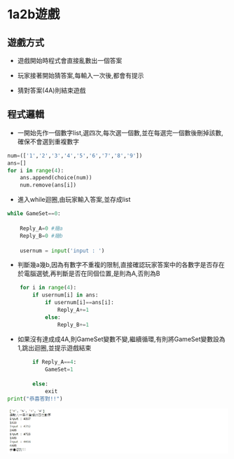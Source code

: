1a2b遊戲
===
遊戲方式
---
- 遊戲開始時程式會直接亂數出一個答案

- 玩家接著開始猜答案,每輸入一次後,都會有提示

- 猜對答案(4A)則結束遊戲

程式邏輯
---

- 一開始先作一個數字list,選四次,每次選一個數,並在每選完一個數後刪掉該數,確保不會選到重複數字

```python
num=(['1','2','3','4','5','6','7','8','9'])
ans=[]
for i in range(4):
    ans.append(choice(num))
    num.remove(ans[i])

```

- 進入while迴圈,由玩家輸入答案,並存成list
```python
while GameSet==0:
    
    Reply_A=0 #幾a
    Reply_B=0 #幾b
    
    usernum = input('input : ')
```

- 判斷幾a幾b,因為有數字不重複的限制,直接確認玩家答案中的各數字是否存在於電腦選號,再判斷是否在同個位置,是則為A,否則為B

```python
    for i in range(4):
        if usernum[i] in ans:
            if usernum[i]==ans[i]:
                Reply_A+=1
            else:
                Reply_B+=1
```

- 如果沒有達成成4A,則GameSet變數不變,繼續循環,有則將GameSet變數設為1,跳出迴圈,並提示遊戲結束

```python
        if Reply_A==4:
            GameSet=1
            
        else:
            exit
print("恭喜答對!!")
```


![image](1a2b_result.jpg)
